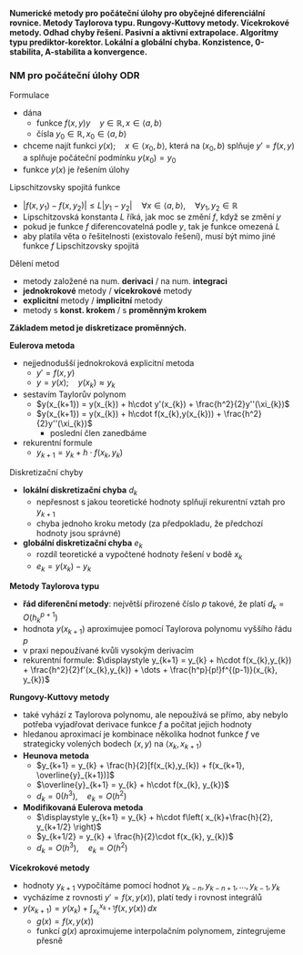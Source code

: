 **Numerické metody pro počáteční úlohy pro obyčejné diferenciální rovnice. Metody Taylorova typu. Rungovy-Kuttovy metody. Vícekrokové metody. Odhad chyby řešení. Pasivní a aktivní extrapolace. Algoritmy typu prediktor-korektor. Lokální a globální chyba. Konzistence, 0-stabilita, A-stabilita a konvergence.**

### NM pro počáteční úlohy ODR

Formulace
- dána
	- funkce $f(x,y)y \quad y \in \mathbb{R}, x \in \langle a,b\rangle$
	- čísla $y_{0} \in \mathbb{R}, x_{0} \in \langle a,b\rangle$
- chceme najít funkci $y(x); \quad x \in \langle x_{0},b\rangle$, která na $(x_{0},b)$ splňuje $y' = f(x,y)$ a splňuje počáteční podmínku $y(x_{0}) = y_{0}$
- funkce $y(x)$ je řešením úlohy

Lipschitzovsky spojitá funkce
- $|f(x,y_{1}) - f(x,y_{2})| \leq L|y_{1}-y_{2}| \quad \forall x \in \langle a,b\rangle, \quad \forall y_{1},y_{2} \in \mathbb{R}$
- Lipschitzovská konstanta $L$ říká, jak moc se změní $f$, když se změní $y$
- pokud je funkce $f$ diferencovatelná podle $y$, tak je funkce omezená $L$
- aby platila věta o řešitelnosti (existovalo řešení), musí být mimo jiné funkce $f$ Lipschitzovsky spojitá

Dělení metod
- metody založené na num. **derivaci** / na num. **integraci**
- **jednokrokové** metody / **vícekrokové** metody
- **explicitní** metody / **implicitní** metody
- metody s **konst. krokem** / s **proměnným krokem**

**Základem metod je diskretizace proměnných.**

**Eulerova metoda**
- nejjednodušší jednokroková explicitní metoda
	- $y' = f(x,y)$
	- $y = y(x); \quad y(x_{k}) \approx y_{k}$
- sestavím Taylorův polynom
	- $y(x_{k+1}) = y(x_{k}) + h\cdot y'(x_{k}) + \frac{h^2}{2}y''(\xi_{k})$
	- $y(x_{k+1}) = y(x_{k}) + h\cdot f(x_{k},y(x_{k})) + \frac{h^2}{2}y''(\xi_{k})$
		- poslední člen zanedbáme
- rekurentní formule
	- $y_{k+1} = y_{k} + h\cdot f(x_{k}, y_{k})$

Diskretizační chyby
- **lokální diskretizační chyba** $d_{k}$
	- nepřesnost s jakou teoretické hodnoty splňují rekurentní vztah pro $y_{k+1}$
	- chyba jednoho kroku metody (za předpokladu, že předchozí hodnoty jsou správné)
- **globální diskretizační chyba** $e_{k}$
	- rozdíl teoretické a vypočtené hodnoty řešení v bodě $x_{k}$
	- $e_{k} = y(x_{k}) - y_{k}$

**Metody Taylorova typu**
- **řád diferenční metody**: největší přirozené číslo $p$ takové, že platí $d_{k} = O(h_{k}^{p+1})$
- hodnota $y(x_{k+1})$ aproximujee pomocí Taylorova polynomu vyššího řádu $p$
- v praxi nepoužívané kvůli vysokým derivacím
- rekurentní formule: $\displaystyle y_{k+1} = y_{k} + h\cdot f(x_{k},y_{k}) + \frac{h^2}{2}f'(x_{k},y_{k}) + \dots + \frac{h^p}{p!}f^{(p-1)}(x_{k}, y_{k})$

**Rungovy-Kuttovy metody**
- také vyhází z Taylorova polynomu, ale nepoužívá se přímo, aby nebylo potřeba vyjadřovat derivace funkce $f$ a počítat jejich hodnoty
- hledanou aproximací je kombinace několika hodnot funkce $f$ ve strategicky volených bodech $(x,y)$ na $\langle x_{k}, x_{k+1}\rangle$
- **Heunova metoda**
	- $y_{k+1} = y_{k} + \frac{h}{2}[f(x_{k},y_{k}) + f(x_{k+1}, \overline{y}_{k+1})]$
	- $\overline{y}_{k+1} = y_{k} + h\cdot f(x_{k}, y_{k})$
	- $d_{k} = 0(h^3), \quad e_{k} = O(h^2)$
- **Modifikovaná Eulerova metoda**
	- $\displaystyle y_{k+1} = y_{k} + h\cdot f\left( x_{k}+\frac{h}{2}, y_{k+1/2} \right)$
	- $y_{k+1/2} = y_{k} + \frac{h}{2}\cdot f(x_{k}, y_{k})$
	- $d_{k} = O(h^3), \quad e_{k} = O(h^2)$

**Vícekrokové metody**
- hodnoty $y_{k+1}$ vypočítáme pomocí hodnot $y_{k-n}, y_{k-n+1}, \dots, y_{k-1}, y_{k}$
- vycházíme z rovnosti $y' = f(x, y(x))$, platí tedy i rovnost integrálů
- $\displaystyle y(x_{k+1}) = y(x_{k}) + \int_{x_{k}}^{x_{k+1}} f(x, y(x)) \, dx$
	- $g(x) = f(x, y(x))$
	- funkcí $g(x)$ aproximujeme interpolačním polynomem, zintegrujeme přesně
